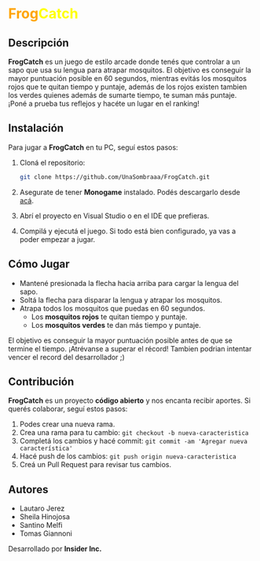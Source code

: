 
# <span style="color: orange; font-weight: bold;">Frog</span><span style="color: yellow; font-weight: bold;">Catch</span>

## Descripción

**FrogCatch** es un juego de estilo arcade donde tenés que controlar a un sapo que usa su lengua para atrapar mosquitos. El objetivo es conseguir la mayor puntuación posible en 60 segundos, mientras evitás los mosquitos rojos que te quitan tiempo y puntaje, además de los rojos existen tambien los verdes quienes además de sumarte tiempo, te suman más puntaje. ¡Poné a prueba tus reflejos y hacéte un lugar en el ranking!

## Instalación

Para jugar a **FrogCatch** en tu PC, seguí estos pasos:

1. Cloná el repositorio:
   ```bash
   git clone https://github.com/UnaSombraaa/FrogCatch.git
   ```

2. Asegurate de tener **Monogame** instalado. Podés descargarlo desde [acá](https://www.monogame.net/).

3. Abrí el proyecto en Visual Studio o en el IDE que prefieras.

4. Compilá y ejecutá el juego. Si todo está bien configurado, ya vas a poder empezar a jugar.

## Cómo Jugar

- Mantené presionada la flecha hacia arriba para cargar la lengua del sapo.
- Soltá la flecha para disparar la lengua y atrapar los mosquitos.
- Atrapa todos los mosquitos que puedas en 60 segundos.
  - Los **mosquitos rojos** te quitan tiempo y puntaje.
  - Los **mosquitos verdes** te dan más tiempo y puntaje.

El objetivo es conseguir la mayor puntuación posible antes de que se termine el tiempo. ¡Atrévanse a superar el récord! 
Tambien podrian intentar vencer el record del desarrollador ;)

## Contribución

**FrogCatch** es un proyecto **código abierto** y nos encanta recibir aportes. Si querés colaborar, seguí estos pasos:

1. Podes crear una nueva rama.
2. Crea una rama para tu cambio: `git checkout -b nueva-caracteristica`
3. Completá los cambios y hacé commit: `git commit -am 'Agregar nueva característica'`
4. Hacé push de los cambios: `git push origin nueva-caracteristica`
5. Creá un Pull Request para revisar tus cambios.

## Autores

- Lautaro Jerez
- Sheila Hinojosa
- Santino Melfi
- Tomas Giannoni

Desarrollado por **Insider Inc.**
